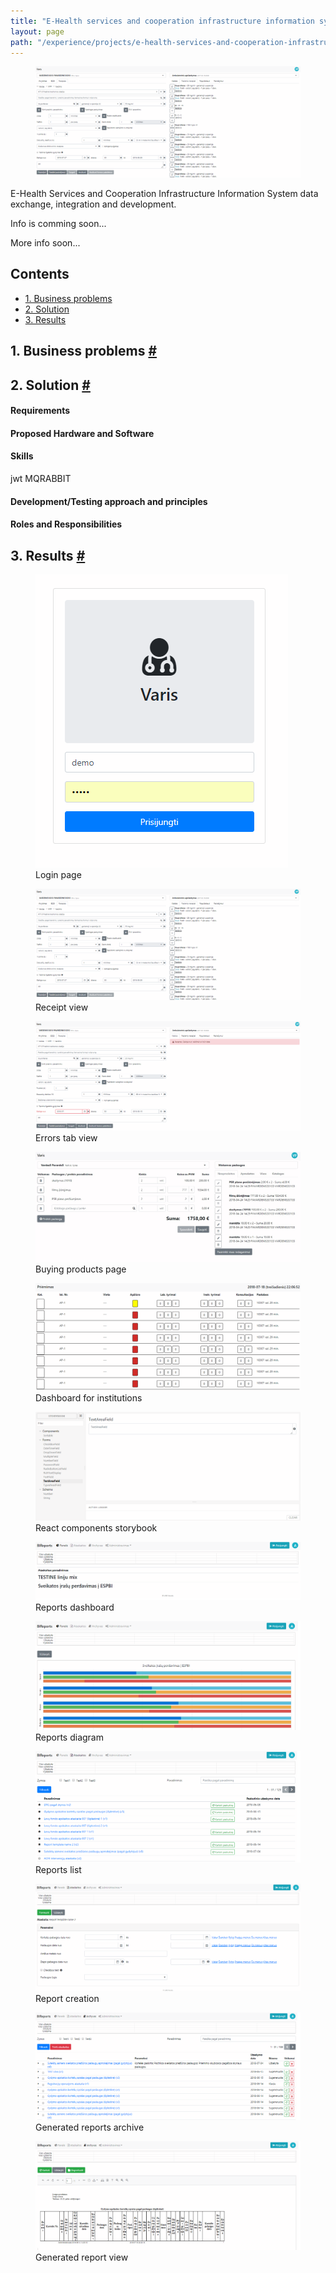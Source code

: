 ```yaml
---
title: "E-Health services and cooperation infrastructure information system"
layout: page
path: "/experience/projects/e-health-services-and-cooperation-infrastructure-information-system"
---
```


<figure>
	<img src="./header.jpg" alt="Header picture">
</figure>

E-Health Services and Cooperation Infrastructure Information System data exchange, integration and development.

Info is comming soon...

More info soon...

<h2>Contents</h2>
<ul>
    <li>
        <a href="#businessProblems">1. Business problems</a>
    </li>
    <li>
        <a href="#solution">2. Solution</a>
    </li>
    <li>
        <a href="#results">3. Results</a>
    </li>
</ul>

<h2 id="businessProblems">
    <span>1. Business problems</span>
    <a href="#businessProblems" aria-label="Anchor"> #</a>
</h2>

<h2 id="solution">
    <span>2. Solution</span>
    <a href="#solution" aria-label="Anchor"> #</a>
</h2>

#### Requirements
#### Proposed Hardware and Software
#### Skills 
jwt MQRABBIT
#### Development/Testing approach and principles
#### Roles and Responsibilities

<h2 id="results">
    <span>3. Results</span>
    <a href="#results" aria-label="Anchor"> #</a>
</h2>

<figure>
	<img src="./login.jpg" alt="Login page">
    <figcaption>Login page</figcaption>
</figure>

<figure>
	<img src="./receipt.jpg" alt="Receipt view">
    <figcaption>Receipt view</figcaption>
</figure>

<figure>
	<img src="./errors.jpg" alt="Errors tab view">
    <figcaption>Errors tab view</figcaption>
</figure>

<figure>
	<img src="./buy.jpg" alt="Buying products page">
    <figcaption>Buying products page</figcaption>
</figure>

<figure>
	<img src="./watcher.jpg" alt="Dashboard for institutions">
    <figcaption>Dashboard for institutions</figcaption>
</figure>

<figure>
	<img src="./varis-ui.jpg" alt="React components storybook">
    <figcaption>React components storybook</figcaption>
</figure>

<figure>
	<img src="./reports-1.jpg" alt="Reports 1">
    <figcaption>Reports dashboard</figcaption>
</figure>

<figure>
	<img src="./reports-2.jpg" alt="Reports 2">
    <figcaption>Reports diagram</figcaption>
</figure>

<figure>
	<img src="./reports-3.jpg" alt="Reports 3">
    <figcaption>Reports list</figcaption>
</figure>

<figure>
	<img src="./reports-4.jpg" alt="Reports 4">
    <figcaption>Report creation</figcaption>
</figure>

<figure>
	<img src="./reports-5.jpg" alt="Reports 5">
    <figcaption>Generated reports archive</figcaption>
</figure>

<figure>
	<img src="./reports-6.jpg" alt="Reports 6">
    <figcaption>Generated report view</figcaption>
</figure>
